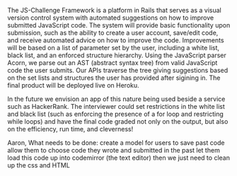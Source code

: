 The JS-Challenge Framework is a platform in Rails that serves as a visual version control system with automated suggestions on how to improve submitted JavaScript code. The system will provide basic functionality upon submission, such as the ability to create a user account, save/edit code, and receive automated advice on how to improve the code. Improvements will be based on a list of parameter set by the user, including a white list, black list, and an enforced structure hierarchy. Using the JavaScript parser Acorn, we parse out an AST (abstract syntax tree) from  valid JavaScript code the user submits. Our APIs traverse the tree giving suggestions based on the set lists and structures the user has provided after sigining in. The final product will be deployed live on Heroku.

In the future we envision an app of this nature being used beside a service such as HackerRank. The interviewer could set restrictions in the white list and black list (such as enforcing the presence of a for loop and restricting while loops) and have the final code graded not only on the output, but also on the efficiency, run time, and cleverness!
	
	

Aaron, What needs to be done:
create a model for users to save past code
allow them to choose code they wrote and submitted in the past
let them load this code up into codemirror (the text editor)
then we just need to clean up the css and HTML
